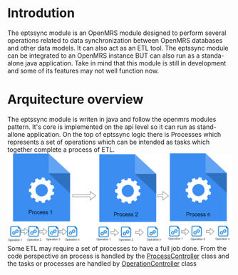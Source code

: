 # Introdution
The eptssync module is an OpenMRS module designed to perform several operations related to data synchronization between OpenMRS databases and other data models. It can also act as an ETL tool. The eptssync module can be integrated to an OpenMRS instance BUT can also run as a standa-alone java application. Take in mind that this module is still in development and some of its features may not well function now.
# Arquitecture overview
The eptssync module is writen in java and follow the openmrs modules pattern. It's core is implemented on the api level so it can run as stand-allone application.
On the top of eptssync logic there is Processes which represents a set of operations which can be intended as tasks which together complete a process of ETL.
 ![eptssync_arquitecture](docs/Eptssync_Arquitecture.png)
 Some ETL may require a set of processes to have a full job done.
 From the code perspective an process is handled by the [ProcessController](api/src/main/java/org/openmrs/module/eptssync/controller/ProcessController.java) class and the tasks or processes are handled by [OperationController](api/src/main/java/org/openmrs/module/eptssync/controller/OperationController.java) class   
